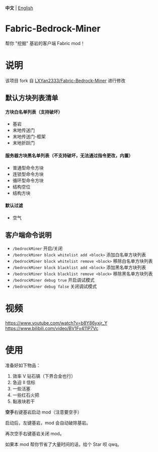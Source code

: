 **中文** | [English](https://github.com/Bunnui/Fabric-Bedrock-Miner/blob/mian/README_EN.md) 

# Fabric-Bedrock-Miner
帮你 "挖掘" 基岩的客户端 Fabric mod！

# 说明
该项目 fork 自 [LXYan2333/Fabric-Bedrock-Miner](https://github.com/LXYan2333/Fabric-Bedrock-Miner) 进行修改

## 默认方块列表清单

#### 方块白名单列表（支持破坏）
- 基岩
- 末地传送门
- 末地传送门-框架
- 末地折跃门

#### 服务器方块黑名单列表（不支持破坏，无法通过指令更改，内置）
- 普通型命令方块
- 连锁型命令方块
- 循环型命令方块
- 结构空位
- 结构方块

#### 默认过滤
- 空气

## 客户端命令说明
- `/bedrockMiner` 开启/关闭
- `/bedrockMiner block whitelist add <block>` 添加白名单方块列表
- `/bedrockMiner block whitelist remove <block>` 移除白名单方块列表
- `/bedrockMiner block blacklist add <block>` 添加黑名单方块列表
- `/bedrockMiner block blacklist remove <block>` 移除黑名单方块列表
- `/bedrockMiner debug true` 开启调试模式
- `/bedrockMiner debug false` 关闭调试模式

# 视频
https://www.youtube.com/watch?v=b8Y86yxjr_Y
</br>
https://www.bilibili.com/video/BV1Fv411P7Vc

# 使用
准备好如下物品：
1. 效率 Ⅴ 钻石镐（下界合金也行） 
2. 急迫 Ⅱ 信标
3. 一些活塞
4. 一些红石火把
5. 黏液块若干

**空手**右键基岩启动 mod（注意要空手）

启动后，左键基岩，mod 会自动破除基岩。

再次空手右键基岩关闭 mod。

如果本 mod 帮你节省了大量时间的话，给个 Star 呗 qwq。
